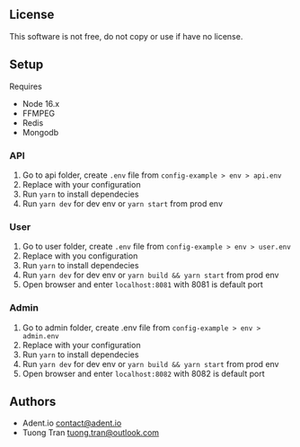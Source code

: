 ## License
This software is not free, do not copy or use if have no license.

## Setup

Requires
- Node 16.x
- FFMPEG
- Redis
- Mongodb

### API
1. Go to api folder, create `.env` file from `config-example > env > api.env`
2. Replace with your configuration
3. Run `yarn` to install dependecies
4. Run `yarn dev` for dev env or `yarn start` from prod env

### User
1. Go to user folder, create `.env` file from `config-example > env > user.env`
2. Replace with you configuration
3. Run `yarn` to install dependecies
4. Run `yarn dev` for dev env or `yarn build && yarn start` from prod env
5. Open browser and enter `localhost:8081` with 8081 is default port
### Admin
1. Go to admin folder, create .env file from `config-example > env > admin.env`
2. Replace with your configuration
3. Run `yarn` to install dependecies
4. Run `yarn dev` for dev env or `yarn build && yarn start` from prod env
5. Open browser and enter `localhost:8082` with 8082 is default port
## Authors
- Adent.io <contact@adent.io>
- Tuong Tran <tuong.tran@outlook.com>
